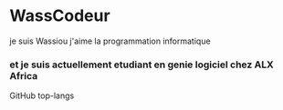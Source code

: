 # WassCodeur
je suis Wassiou j'aime la programmation informatique
### et je suis actuellement etudiant en genie logiciel chez ALX Africa
GitHub top-langs
